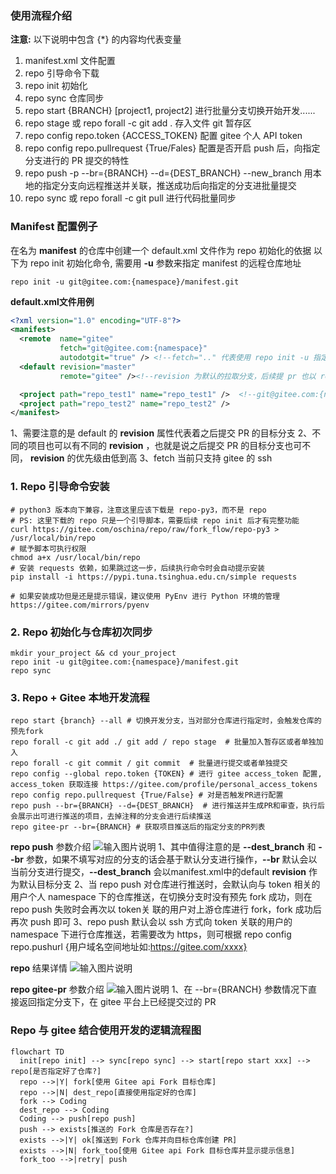 ### 使用流程介绍
**注意:** 以下说明中包含 {*} 的内容均代表变量
1. manifest.xml 文件配置
2. repo 引导命令下载
3. repo init 初始化
4. repo sync 仓库同步
5. repo start {BRANCH} [project1, project2] 进行批量分支切换开始开发......
6. repo stage 或 repo forall -c git add . 存入文件 git 暂存区
7. repo config repo.token {ACCESS_TOKEN} 配置 gitee 个人 API token
8. repo config repo.pullrequest {True/Fales} 配置是否开启 push 后，向指定分支进行的 PR 提交的特性
9. repo push -p --br={BRANCH} --d={DEST_BRANCH} --new_branch 用本地的指定分支向远程推送并关联，推送成功后向指定的分支进批量提交
10. repo sync 或 repo forall -c git pull 进行代码批量同步

### Manifest 配置例子
在名为 **manifest** 的仓库中创建一个 default.xml 文件作为 repo 初始化的依据
以下为 repo init 初始化命令, 需要用 **-u** 参数来指定 manifest 的远程仓库地址
```shell
repo init -u git@gitee.com:{namespace}/manifest.git
```

**default.xml文件用例**
```xml
<?xml version="1.0" encoding="UTF-8"?>
<manifest>
  <remote  name="gitee"
           fetch="git@gitee.com:{namespace}"
           autodotgit="true" /> <!--fetch=".." 代表使用 repo init -u 指定的相对路径 也可用完整路径，example:https://gitee.com/MarineJ/manifest_example/blob/master/default.xml-->
  <default revision="master"
           remote="gitee" /><!--revision 为默认的拉取分支，后续提 pr 也以 revision 为默认目标分支-->

  <project path="repo_test1" name="repo_test1" />  <!--git@gitee.com:{namespace}/{name}.git name 与 clone 的 url 相关-->
  <project path="repo_test2" name="repo_test2" />
</manifest>
```
1、需要注意的是 default 的 **revision** 属性代表着之后提交 PR 的目标分支
2、不同的项目也可以有不同的 **revision** ，也就是说之后提交 PR 的目标分支也可不同， **revision** 的优先级由低到高
3、fetch 当前只支持 gitee 的 ssh

### 1. Repo 引导命令安装
```shell
# python3 版本向下兼容，注意这里应该下载是 repo-py3，而不是 repo
# PS: 这里下载的 repo 只是一个引导脚本，需要后续 repo init 后才有完整功能
curl https://gitee.com/oschina/repo/raw/fork_flow/repo-py3 > /usr/local/bin/repo
# 赋予脚本可执行权限
chmod a+x /usr/local/bin/repo
# 安装 requests 依赖，如果跳过这一步，后续执行命令时会自动提示安装
pip install -i https://pypi.tuna.tsinghua.edu.cn/simple requests

# 如果安装成功但是还是提示错误，建议使用 PyEnv 进行 Python 环境的管理
https://gitee.com/mirrors/pyenv
```

### 2. Repo 初始化与仓库初次同步
```shell
mkdir your_project && cd your_project
repo init -u git@gitee.com:{namespace}/manifest.git
repo sync
```

### 3. Repo + Gitee 本地开发流程
```shell
repo start {branch} --all # 切换开发分支，当对部分仓库进行指定时，会触发仓库的预先fork
repo forall -c git add ./ git add / repo stage  # 批量加入暂存区或者单独加入
repo forall -c git commit / git commit  # 批量进行提交或者单独提交
repo config --global repo.token {TOKEN} # 进行 gitee access_token 配置, access_token 获取连接 https://gitee.com/profile/personal_access_tokens
repo config repo.pullrequest {True/False} # 对是否触发PR进行配置
repo push --br={BRANCH} --d={DEST_BRANCH}  # 进行推送并生成PR和审查，执行后会展示出可进行推送的项目，去掉注释的分支会进行后续推送
repo gitee-pr --br={BRANCH} # 获取项目推送后的指定分支的PR列表
```

 **repo push**  参数介绍
![输入图片说明](https://images.gitee.com/uploads/images/2020/0904/191114_41c2e24f_1332572.png "屏幕截图.png")
1、其中值得注意的是 **--dest_branch** 和 **--br** 参数，如果不填写对应的分支的话会基于默认分支进行操作，**--br** 默认会以当前分支进行提交，**--dest_branch** 会以manifest.xml中的default **revision** 作为默认目标分支
2、当 repo push 对仓库进行推送时，会默认向与 token 相关的用户个人 namespace 下的仓库推送，在切换分支时没有预先 fork 成功，则在 repo push 失败时会再次以 token关 联的用户对上游仓库进行 fork，fork 成功后再次 push 即可
3、repo push 默认会以 ssh 方式向 token 关联的用户的 namespace 下进行仓库推送，若需要改为 https，则可根据 repo config repo.pushurl {用户域名空间地址如:https://gitee.com/xxxx}

 **repo**  结果详情
![输入图片说明](https://images.gitee.com/uploads/images/2020/0727/153908_dcd3f625_1332572.png "屏幕截图.png")

 **repo gitee-pr** 参数介绍
![输入图片说明](https://images.gitee.com/uploads/images/2020/0906/230859_93627600_1332572.png "屏幕截图.png")
1、在 --br={BRANCH} 参数情况下直接返回指定分支下，在 gitee 平台上已经提交过的 PR

### Repo 与 gitee 结合使用开发的逻辑流程图
```mermaid
flowchart TD
  init[repo init] --> sync[repo sync] --> start[repo start xxx] --> repo[是否指定好了仓库?]
  repo -->|Y| fork[使用 Gitee api Fork 目标仓库]
  repo -->|N| dest_repo[直接使用指定好的仓库]
  fork --> Coding
  dest_repo --> Coding
  Coding --> push[repo push]
  push --> exists[推送的 Fork 仓库是否存在?]
  exists -->|Y| ok[推送到 Fork 仓库并向目标仓库创建 PR]
  exists -->|N| fork_too[使用 Gitee api Fork 目标仓库并显示提示信息]
  fork_too -->|retry| push
```
